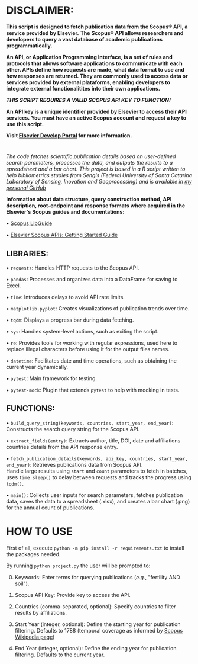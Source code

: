 # **DISCLAIMER:**

**This script is designed to fetch publication data from the Scopus® API, a service provided by Elsevier.**
**The Scopus® API allows researchers and developers to query a vast database of academic publications programmatically.**

**An API, or Application Programming Interface, is a set of rules and protocols that allows software applications to communicate with each other. APIs define how requests are made, what data format to use and how responses are returned. They are commonly used to access data or services provided by external plataforms, enabling developers to integrate external functionalitites into their own applications.**

***THIS SCRIPT REQUIRES A VALID SCOPUS API KEY TO FUNCTION!***

**An API key is a unique identifier provided by Elsevier to access their API services.**
**You must have an active Scopus account and request a key to use this script.**

**Visit [Elsevier Develop Portal](https://dev.elsevier.com/sc_apis.html) for more information.**

#

*The code fetches scientific publication details based on user-defined search parameters, processes the data, and outputs the results to a spreadsheet and a bar chart. This project is based in a R script written to help bibliometrics studies from Sengis (Federal University of Santa Catarina Laboratory of Sensing, Inovation and Geoprocessing) and is available in [my personal GitHub](https://github.com/nxcxlxs/bibliometrics.)*

**Information about data structure, query construction method, API description, root-endpoint and response formats where acquired in the Elsevier's Scopus guides and documentations:**

• [Scopus LibGuide](https://elsevier.libguides.com/Scopus/topical-search)

• [Elsevier Scopus APIs: Getting Started Guide](https://dev.elsevier.com/guides/Scopus%20API%20Guide_V1_20230907.pdf)


## LIBRARIES:
• `requests`: Handles HTTP requests to the Scopus API.

• `pandas`: Processes and organizes data into a DataFrame for saving to Excel.

• `time`: Introduces delays to avoid API rate limits.

• `matplotlib.pyplot`: Creates visualizations of publication trends over time.

• `tqdm`: Displays a progress bar during data fetching.

• `sys`: Handles system-level actions, such as exiting the script.

• `re`: Provides tools for working with regular expressions, used here to replace illegal characters before using it for the output files names.

• `datetime`: Facilitates date and time operations, such as obtaining the current year dynamically.

• `pytest`: Main framework for testing.

• `pytest-mock`: Plugin that extends `pytest` to help with mocking in tests.

## FUNCTIONS:
• `build_query_string(keywords, countries, start_year, end_year)`: Constructs the search query string for the Scopus API.

• `extract_fields(entry)`: Extracts author, title, DOI, date and affiliations countries details from the API response entry.

• `fetch_publication_details(keywords, api_key, countries, start_year, end_year)`: Retrieves publications data from Scopus API.<br>
Handle large results using `start` and `count` parameters to fetch in batches, uses `time.sleep()` to delay between requests and tracks the progress using `tqdm()`.

• `main()`: Collects user inputs for search parameters, fetches publication data, saves the data to a spreadsheet (.xlsx), and creates a bar chart (.png) for the annual count of publications.



# **HOW TO USE**

First of all, execute `python -m pip install -r requirements.txt` to install the packages needed.

By running `python project.py` the user will be prompted to:

0. Keywords: Enter terms for querying publications (*e.g.*, "fertility AND soil").

1. Scopus API Key: Provide key to access the API.

4. Countries (comma-separated, optional): Specify countries to filter results by affiliations.

5. Start Year (integer, optional): Define the starting year for publication filtering. Defaults to 1788 (temporal coverage as informed by [Scopus Wikipedia page](https://en.wikipedia.org/wiki/Scopus))

6. End Year (integer, optional): Define the ending year for publication filtering. Defaults to the current year.
